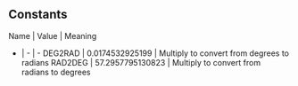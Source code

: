 ## Constants

Name | Value | Meaning
- | - | -
DEG2RAD | 0.0174532925199 | Multiply to convert from degrees to radians
RAD2DEG | 57.2957795130823 | Multiply to convert from radians to degrees